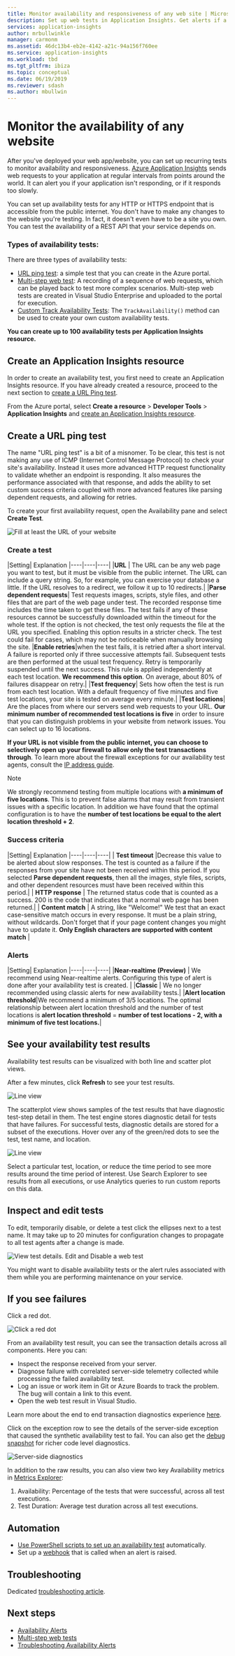 ```yaml
---
title: Monitor availability and responsiveness of any web site | Microsoft Docs
description: Set up web tests in Application Insights. Get alerts if a website becomes unavailable or responds slowly.
services: application-insights
author: mrbullwinkle
manager: carmonm
ms.assetid: 46dc13b4-eb2e-4142-a21c-94a156f760ee
ms.service: application-insights
ms.workload: tbd
ms.tgt_pltfrm: ibiza
ms.topic: conceptual
ms.date: 06/19/2019
ms.reviewer: sdash
ms.author: mbullwin
---
```


# Monitor the availability of any website

After you've deployed your web app/website, you can set up recurring tests to monitor availability and responsiveness. [Azure Application Insights](../../azure-monitor/app/app-insights-overview.md) sends web requests to your application at regular intervals from points around the world. It can alert you if your application isn't responding, or if it responds too slowly.

You can set up availability tests for any HTTP or HTTPS endpoint that is accessible from the public internet. You don't have to make any changes to the website you're testing. In fact, it doesn't even have to be a site you own. You can test the availability of a REST API that your service depends on.

### Types of availability tests:

There are three types of availability tests:

* [URL ping test](#create-a-url-ping-test): a simple test that you can create in the Azure portal.
* [Multi-step web test](availability-multistep.md): A recording of a sequence of web requests, which can be played back to test more complex scenarios. Multi-step web tests are created in Visual Studio Enterprise and uploaded to the portal for execution.
* [Custom Track Availability Tests](https://docs.microsoft.com/dotnet/api/microsoft.applicationinsights.telemetryclient.trackavailability?view=azure-dotnet): The `TrackAvailability()` method can be used to create your own custom availability tests.

**You can create up to 100 availability tests per Application Insights resource.**

## Create an Application Insights resource

In order to create an availability test, you first need to create an Application Insights resource. If you have already created a resource, proceed to the next section to [create a URL Ping test](#create-a-url-ping-test).

From the Azure portal, select **Create a resource** > **Developer Tools** > **Application Insights** and [create an Application Insights resource](create-new-resource.md).

## Create a URL ping test

The name "URL ping test" is a bit of a misnomer. To be clear, this test is not making any use of ICMP (Internet Control Message Protocol) to check your site's availability. Instead it uses more advanced HTTP request functionality to validate whether an endpoint is responding. It also measures the performance associated with that response,  and adds the ability to set custom success criteria coupled with more advanced features like parsing dependent requests, and allowing for retries.

To create your first availability request, open the Availability pane and select **Create Test**.

![Fill at least the URL of your website](./media/monitor-web-app-availability/availability-create-test-001.png)

### Create a test

|Setting| Explanation
|----|----|----|
|**URL** |  The URL can be any web page you want to test, but it must be visible from the public internet. The URL can include a query string. So, for example, you can exercise your database a little. If the URL resolves to a redirect, we follow it up to 10 redirects.|
|**Parse dependent requests**| Test requests images, scripts, style files, and other files that are part of the web page under test. The recorded response time includes the time taken to get these files. The test fails if any of these resources cannot be successfully downloaded within the timeout for the whole test. If the option is not checked, the test only requests the file at the URL you specified. Enabling this option results in a stricter check. The test could fail for cases, which may not be noticeable when manually browsing the site.
|**Enable retries**|when the test fails, it is retried after a short interval. A failure is reported only if three successive attempts fail. Subsequent tests are then performed at the usual test frequency. Retry is temporarily suspended until the next success. This rule is applied independently at each test location. **We recommend this option**. On average, about 80% of failures disappear on retry.|
|**Test frequency**| Sets how often the test is run from each test location. With a default frequency of five minutes and five test locations, your site is tested on average every minute.|
|**Test locations**| Are the places from where our servers send web requests to your URL. **Our minimum number of recommended test locations is five** in order to insure that you can distinguish problems in your website from network issues. You can select up to 16 locations.

**If your URL is not visible from the public internet, you can choose to selectively open up your firewall to allow only the test transactions through**. To learn more about the firewall exceptions for our availability test agents, consult the [IP address guide](https://docs.microsoft.com/azure/azure-monitor/app/ip-addresses#availability-tests).

> [!NOTE]
> We strongly recommend testing from multiple locations with **a minimum of five locations**. This is to prevent false alarms that may result from transient issues with a specific location. In addition we have found that the optimal configuration is to have the **number of test locations be equal to the alert location threshold + 2**.

### Success criteria

|Setting| Explanation
|----|----|----|
| **Test timeout** |Decrease this value to be alerted about slow responses. The test is counted as a failure if the responses from your site have not been received within this period. If you selected **Parse dependent requests**, then all the images, style files, scripts, and other dependent resources must have been received within this period.|
| **HTTP response** | The returned status code that is counted as a success. 200 is the code that indicates that a normal web page has been returned.|
| **Content match** | A string, like "Welcome!" We test that an exact case-sensitive match occurs in every response. It must be a plain string, without wildcards. Don't forget that if your page content changes you might have to update it. **Only English characters are supported with content match** |

### Alerts

|Setting| Explanation
|----|----|----|
|**Near-realtime (Preview)** | We recommend using Near-realtime alerts. Configuring this type of alert is done after your availability test is created.  |
|**Classic** | We no longer recommended using classic alerts for new availability tests.|
|**Alert location threshold**|We recommend a minimum of 3/5 locations. The optimal relationship between alert location threshold and the number of test locations is **alert location threshold** = **number of test locations - 2, with a minimum of five test locations.**|

## See your availability test results

Availability test results can be visualized with both line and scatter plot views.

After a few minutes, click **Refresh** to see your test results.

![Line view](./media/monitor-web-app-availability/availability-refresh-002.png)

The scatterplot view shows samples of the test results that have diagnostic test-step detail in them. The test engine stores diagnostic detail for tests that have failures. For successful tests, diagnostic details are stored for a subset of the executions. Hover over any of the green/red dots to see the test, test name, and location.

![Line view](./media/monitor-web-app-availability/availability-scatter-plot-003.png)

Select a particular test, location, or reduce the time period to see more results around the time period of interest. Use Search Explorer to see results from all executions, or use Analytics queries to run custom reports on this data.

## Inspect and edit tests

To edit, temporarily disable, or delete a test click the ellipses next to a test name. It may take up to 20 minutes for configuration changes to propagate to all test agents after a change is made.

![View test details. Edit and Disable a web test](./media/monitor-web-app-availability/edit.png)

You might want to disable availability tests or the alert rules associated with them while you are performing maintenance on your service.

## If you see failures

Click a red dot.

![Click a red dot](./media/monitor-web-app-availability/open-instance-3.png)

From an availability test result, you can see the transaction details across all components. Here you can:

* Inspect the response received from your server.
* Diagnose failure with correlated server-side telemetry collected while processing the failed availability test.
* Log an issue or work item in Git or Azure Boards to track the problem. The bug will contain a link to this event.
* Open the web test result in Visual Studio.

Learn more about the end to end transaction diagnostics experience [here](../../azure-monitor/app/transaction-diagnostics.md).

Click on the exception row to see the details of the server-side exception that caused the synthetic availability test to fail. You can also get the [debug snapshot](../../azure-monitor/app/snapshot-debugger.md) for richer code level diagnostics.

![Server-side diagnostics](./media/monitor-web-app-availability/open-instance-4.png)

In addition to the raw results, you can also view two key Availability metrics in [Metrics Explorer](https://docs.microsoft.com/azure/azure-monitor/platform/metrics-getting-started):

1. Availability: Percentage of the tests that were successful, across all test executions.
2. Test Duration: Average test duration across all test executions.

## Automation

* [Use PowerShell scripts to set up an availability test](../../azure-monitor/app/powershell.md#add-an-availability-test) automatically.
* Set up a [webhook](../../azure-monitor/platform/alerts-webhooks.md) that is called when an alert is raised.

## Troubleshooting

Dedicated [troubleshooting article](troubleshoot-availability.md).

## Next steps

* [Availability Alerts](availability-alerts.md)
* [Multi-step web tests](availability-multistep.md)
* [Troubleshooting Availability Alerts](availability-troubleshooting.md)

